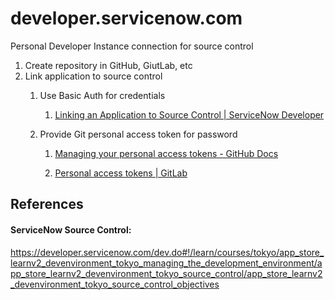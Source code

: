 # developer.servicenow.com
Personal Developer Instance connection for source control

1. Create repository in GitHub, GiutLab, etc
2. Link application to source control
    1. Use Basic Auth for credentials
         1. [Linking an Application to Source Control | ServiceNow Developer](https://developer.servicenow.com/dev.do#!/learn/courses/tokyo/app_store_learnv2_devenvironment_tokyo_managing_the_development_environment/app_store_learnv2_devenvironment_tokyo_source_control/app_store_learnv2_devenvironment_tokyo_linking_an_application_to_source_control)
    2. Provide Git personal access token for password
       
         1. [Managing your personal access tokens - GitHub Docs](https://docs.github.com/en/authentication/keeping-your-account-and-data-secure/managing-your-personal-access-tokens)

         2. [Personal access tokens | GitLab](https://docs.gitlab.com/ee/user/profile/personal_access_tokens.html)


## References

#### ServiceNow Source Control:
https://developer.servicenow.com/dev.do#!/learn/courses/tokyo/app_store_learnv2_devenvironment_tokyo_managing_the_development_environment/app_store_learnv2_devenvironment_tokyo_source_control/app_store_learnv2_devenvironment_tokyo_source_control_objectives

